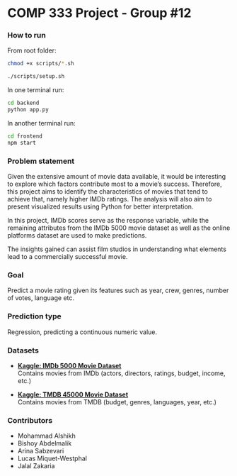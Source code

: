 # COMP 333 Project - Group #12

### How to run
From root folder:
```bash
chmod +x scripts/*.sh
```
```bash
./scripts/setup.sh
```
In one terminal run:
```bash
cd backend
python app.py
```
In another terminal run:
```bash
cd frontend
npm start
```

### Problem statement
Given the extensive amount of movie data available, it would be interesting to explore which factors contribute most to a movie’s success. Therefore, this project aims to identify the characteristics of movies that tend to achieve that, namely higher IMDb ratings. The analysis  will also aim to present visualized results using Python for better interpretation.

In this project, IMDb scores serve as the response variable, while the remaining attributes from the IMDb 5000 movie dataset as well as the online platforms dataset are used to make predictions. 

The insights gained can assist film studios in understanding what elements lead to a commercially successful movie.

### Goal
Predict a movie rating given its features such as year, crew, genres, number of votes, language etc.

### Prediction type
Regression, predicting a continuous numeric value.

### Datasets

- **[Kaggle: IMDb 5000 Movie Dataset](https://www.kaggle.com/code/aditimulye/imdb-5000-movie-dataset-analysis/input?select=movie_metadata.csv)**  
	Contains movies from IMDb (actors, directors, ratings, budget, income, etc.)

- **[Kaggle: TMDB 45000 Movie Dataset](https://www.kaggle.com/datasets/rounakbanik/the-movies-dataset/data?select=movies_metadata.csv)**  
	Contains movies from TMDB (budget, genres, languages, year, etc.)

### Contributors
- Mohammad Alshikh 
- Bishoy Abdelmalik
- Arina Sabzevari
- Lucas Miquet-Westphal
- Jalal Zakaria
